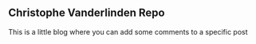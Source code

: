 ## Christophe Vanderlinden Repo

This is a little blog where you can add some comments to a specific post

